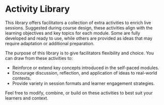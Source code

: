 # Activity Library
This library offers facilitators a collection of extra activities to enrich live sessions. Suggested during course design, these activities align with the learning objectives and key topics for each module. Some are fully developed and ready to use, while others are provided as ideas that may require adaptation or additional preparation.

The purpose of this library is to give facilitators flexibility and choice. You can draw from these activities to:

- Reinforce or extend key concepts introduced in the self-paced modules.  
- Encourage discussion, reflection, and application of ideas to real-world contexts.  
- Provide variety in session formats and learner engagement strategies.  

Feel free to modify, combine, or build on these activities to best suit your learners and context. 
